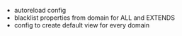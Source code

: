 - autoreload config
- blacklist properties from domain for ALL and EXTENDS
- config to create default view for every domain
